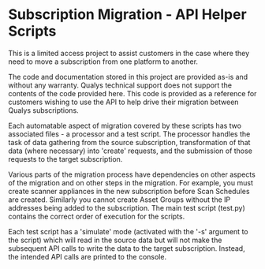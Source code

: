 # Subscription Migration - API Helper Scripts

This is a limited access project to assist customers in the case where they need to move a subscription from one 
platform to another.

The code and documentation stored in this project are provided as-is and without any warranty. Qualys technical support 
does not support the contents of the code provided here.  This code is provided as a reference for customers wishing to
use the API to help drive their migration between Qualys subscriptions.   

Each automatable aspect of migration covered by these scripts has two associated files - a processor and a test script.
The processor handles the task of data gathering from the source subscription, transformation of that data (where 
necessary) into 'create' requests, and the submission of those requests to the target subscription.

Various parts of the migration process have dependencies on other aspects of the migration and on other steps in the 
migration.  For example, you must create scanner appliances in the new subscription before Scan Schedules are created.
Similarly you cannot create Asset Groups without the IP addresses being added to the subscription.  The main test 
script (test.py) contains the correct order of execution for the scripts.

Each test script has a 'simulate' mode (activated with the '-s' argument to the script) which will read in the source
data but will not make the subsequent API calls to write the data to the target subscription.  Instead, the 
intended API calls are printed to the console.